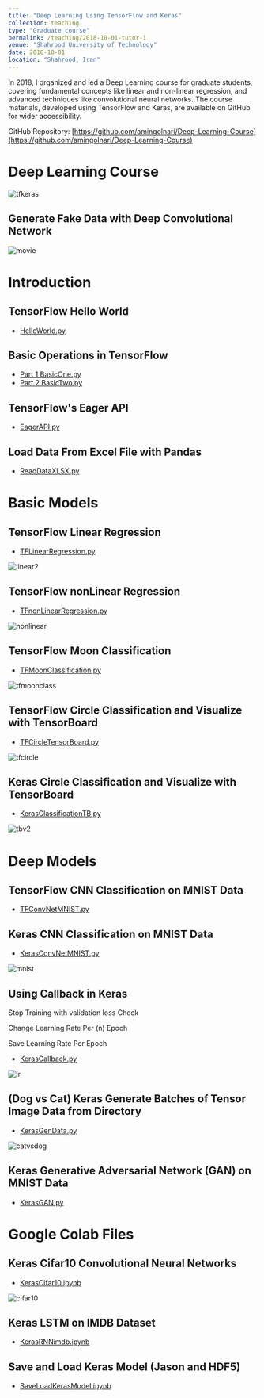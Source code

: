 ```yaml
---
title: "Deep Learning Using TensorFlow and Keras"
collection: teaching
type: "Graduate course"
permalink: /teaching/2018-10-01-tutor-1
venue: "Shahrood University of Technology"
date: 2018-10-01
location: "Shahrood, Iran"
---
```



In 2018, I organized and led a Deep Learning course for graduate students, covering fundamental concepts like linear and non-linear regression, and advanced techniques like convolutional neural networks. The course materials, developed using TensorFlow and Keras, are available on GitHub for wider accessibility. 

GitHub Repository: [https://github.com/amingolnari/Deep-Learning-Course](https://github.com/amingolnari/Deep-Learning-Course)


# Deep Learning Course
![tfkeras](https://user-images.githubusercontent.com/39456500/49464754-111c4d00-f811-11e8-928d-b7f0b7b326ad.jpg)

## Generate Fake Data with Deep Convolutional Network

![movie](https://user-images.githubusercontent.com/39456500/52300592-81745580-299d-11e9-8b09-a0f5e448e179.gif)

# Introduction
## TensorFlow Hello World
- [HelloWorld.py](https://github.com/amingolnari/Deep-Learning-Course/blob/master/Introduction/HelloWorld.py)
## Basic Operations in TensorFlow
- [Part 1 BasicOne.py](https://github.com/amingolnari/Deep-Learning-Course/blob/master/Introduction/BasicOne.py)
- [Part 2 BasicTwo.py](https://github.com/amingolnari/Deep-Learning-Course/blob/master/Introduction/BasicTwo.py)
## TensorFlow's Eager API
- [EagerAPI.py](https://github.com/amingolnari/Deep-Learning-Course/blob/master/Introduction/EagerAPI.py)
## Load Data From Excel File with Pandas
- [ReadDataXLSX.py](https://github.com/amingolnari/Deep-Learning-Course/blob/master/Introduction/ReadDataXLSX.py)

# Basic Models
## TensorFlow Linear Regression
- [TFLinearRegression.py](https://github.com/amingolnari/Deep-Learning-Course/blob/master/BasicModels/TFLinearRegression.py)

![linear2](https://user-images.githubusercontent.com/39456500/49505435-030e1100-f891-11e8-95e1-3074fbd12a61.gif)
## TensorFlow nonLinear Regression
- [TFnonLinearRegression.py](https://github.com/amingolnari/Deep-Learning-Course/blob/master/BasicModels/TFnonLinearRegression.py)

![nonlinear](https://user-images.githubusercontent.com/39456500/49466080-627a0b80-f814-11e8-8dfe-21e6258ae2f1.gif)
## TensorFlow Moon Classification
- [TFMoonClassification.py](https://github.com/amingolnari/Deep-Learning-Course/blob/master/BasicModels/TFMoonClassification.py)

![tfmoonclass](https://user-images.githubusercontent.com/39456500/49466807-3a8ba780-f816-11e8-8fa7-cdfbe4867438.gif)
## TensorFlow Circle Classification and Visualize with TensorBoard
- [TFCircleTensorBoard.py](https://github.com/amingolnari/Deep-Learning-Course/blob/master/BasicModels/TFCircleTensorBoard.py)

![tfcircle](https://user-images.githubusercontent.com/39456500/49467402-a6224480-f817-11e8-9a95-0d34b4c3d62a.gif)
## Keras Circle Classification and Visualize with TensorBoard
- [KerasClassificationTB.py](https://github.com/amingolnari/Deep-Learning-Course/blob/master/BasicModels/KerasClassificationTB.py)

![tbv2](https://user-images.githubusercontent.com/39456500/49498117-4495c080-f87f-11e8-9f58-c60e55310ee8.gif)
# Deep Models
## TensorFlow CNN Classification on MNIST Data
- [TFConvNetMNIST.py](https://github.com/amingolnari/Deep-Learning-Course/blob/master/DeepModels/TFConvNetMNIST.py)
## Keras CNN Classification on MNIST Data
- [KerasConvNetMNIST.py](https://github.com/amingolnari/Deep-Learning-Course/blob/master/DeepModels/KerasConvNetMNIST.py)

![mnist](https://user-images.githubusercontent.com/39456500/49469683-6a8a7900-f81d-11e8-8c67-3a31bacf25f8.jpg)
## Using Callback in Keras
Stop Training with validation loss Check

Change Learning Rate Per (n) Epoch

Save Learning Rate Per Epoch
- [KerasCallback.py](https://github.com/amingolnari/Deep-Learning-Course/blob/master/DeepModels/KerasCallback.py)

![lr](https://user-images.githubusercontent.com/39456500/49688846-792ea400-fb2d-11e8-9255-25b58a976cac.png)

## (Dog vs Cat) Keras Generate Batches of Tensor Image Data from Directory 
- [KerasGenData.py](https://github.com/amingolnari/Deep-Learning-Course/blob/master/DeepModels/KerasGenData.py)

![catvsdog](https://user-images.githubusercontent.com/39456500/49757665-3954f180-fcd2-11e8-8dbf-81406a67b58d.png)

## Keras Generative Adversarial Network (GAN) on MNIST Data
- [KerasGAN.py](https://github.com/amingolnari/Deep-Learning-Course/blob/master/DeepModels/KerasGAN.py)

# Google Colab Files
## Keras Cifar10 Convolutional Neural Networks
- [KerasCifar10.ipynb](https://github.com/amingolnari/Deep-Learning-Course/blob/master/GoogleColab/KerasCifar10.ipynb)

![cifar10](https://user-images.githubusercontent.com/39456500/49702005-d77c8500-fc08-11e8-863a-e94dd97a1336.png)

## Keras LSTM on IMDB Dataset
- [KerasRNNimdb.ipynb](https://github.com/amingolnari/Deep-Learning-Course/blob/master/GoogleColab/KerasRNNimdb.ipynb)

## Save and Load Keras Model (Jason and HDF5)
- [SaveLoadKerasModel.ipynb](https://github.com/amingolnari/Deep-Learning-Course/blob/master/GoogleColab/SaveLoadKerasModel.ipynb)

